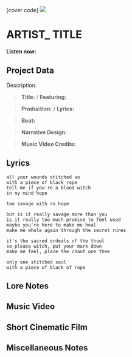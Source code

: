 [cover code] ![](57175019_319474918741616_8502199518755923887_n.jpg)

# ARTIST_ TITLE

**Listen now:** 

## Project Data

Description.

> **Title:**  / **Featuring:** 

> **Production:**  / **Lyrics:** 

> **Beat:**

> **Narrative Design:**

> **Music Video Credits:**


## Lyrics

```
all your wounds stitched so
with a piece of black rope
tell me if you're a blood witch
in my mind hope 

too savage with no hope

but is it really savage more than you
is it really too much promise to feel used
maybe you're here to make me heal
make me whole again through the secret runes 

it's the sacred ordeals of the thuul
so please witch, put your mark down 
make me feel, place the chant one thee

only one stitched soul
with a piece of black of rope

```

## Lore Notes

## Music Video

## Short Cinematic Film

## Miscellaneous Notes
